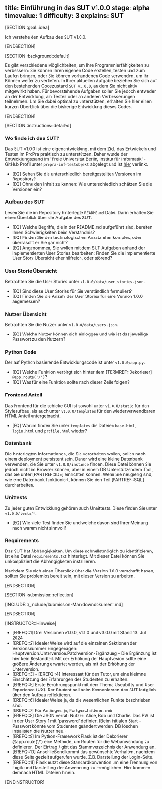 title: Einführung in das SUT v1.0.0
stage: alpha
timevalue: 1
difficulty: 3
explains: SUT
---

[SECTION::goal::idea]

Ich verstehe den Aufbau des SUT v1.0.0.

[ENDSECTION]

[SECTION::background::default]

Es gibt verschiedene Möglichkeiten, um Ihre Programmierfähigkeiten zu verbessern: Sie können Ihren
eigenen Code erstellen, testen und zum Laufen bringen, oder Sie können vorhandenen Code verwenden,
um Ihr Können weiter zu vertiefen. In Ihrer aktuellen Aufgabe beziehen Sie sich auf den bestehenden
Codezustand `SUT v1.0.0`, an dem Sie nicht aktiv mitgewirkt haben. Für bevorstehende Aufgaben sollen
Sie jedoch entweder an der Entwicklung, am Testen oder an anderen Verbesserungen teilnehmen. Um Sie
dabei optimal zu unterstützen, erhalten Sie hier einen kurzen Überblick über die bisherige
Entwicklung dieses Codes.

[ENDSECTION]

[SECTION::instructions::detailed]

### Wo finde ich das SUT?

Das SUT v1.0.0 ist eine eigenentwicklung, mit dem Ziel, das Entwickeln und Testen im ProPra
praktisch zu unterstützen. Daher wurde der Entwicklungstsand im "Freie Universität Berlin, Institut
für Informatik"-GitHub Profil unter `propra-inf-testobjekt` abgelegt und ist
[hier](https://github.com/fubinf/propra-inf-testobjekt) verlinkt.

- [EQ] Sehen Sie die unterschiedlich bereitgestellten Versionen im Repository?
- [EQ] Ohne den Inhalt zu kennen: Wie unterschiedlich schätzen Sie die Versionen ein?

### Aufbau des SUT

Lesen Sie die im Repository hinterlegte `README.md` Datei. Darin erhalten Sie einen Überblick über
die Aufgabe des SUT.

- [EQ] Welche Begriffe, die in der README.md aufgeführt sind, bereiten Ihnen Schwierigkeiten beim
  Verständnis?
- [EQ] Finden Sie den technologischen Ansatz eher komplex, oder überrascht er Sie gar nicht?
- [EQ] Angenommen, Sie wollen mit dem SUT Aufgaben anhand der implementierten User Stories bearbeiten:
  Finden Sie die implementierte User Story Übersicht eher hilfreich, oder störend?

### User Storie Übersicht

Betrachten Sie die User Stories unter `v1.0.0/data/user_stories.json`.

- [EQ] Sind diese User Stories für Sie verständlich formuliert?
- [EQ] Finden Sie die Anzahl der User Stories für eine Version 1.0.0 angemessen?

### Nutzer Übersicht

Betrachten Sie die Nutzer unter `v1.0.0/data/users.json`.

- [EQ] Welche Nutzer können sich einloggen und wie ist das jeweilige Passwort zu den Nutzern?

### Python Code

Der auf Python basierende Entwicklungscode ist unter `v1.0.0/app.py`.

- [EQ] Welche Funktion verbirgt sich hinter dem [TERMREF::Dekorierer] `@app.route('/')`?
- [EQ] Was für eine Funktion sollte nach dieser Zeile folgen?

### Frontend Anteil

Das Frontend für die schicke GUI ist sowohl unter `v1.0.0/static` für den Styleaufbau, als auch unter
`v1.0.0/templates` für den wiederverwendbaren HTML Anteil untergebracht.  

- [EQ] Warum finden Sie unter `templates` die Dateien `base.html`, `login.html` und `profile.html`
  wieder?

### Datenbank

Die hinterlegten Informationen, die Sie verarbeiten wollen, sollen nach einem deployment persistent
sein. Daher wird eine kleine Datenbank verwenden, die Sie unter `v1.0.0/instance` finden.
Diese Datei können Sie jedoch nicht im Browser können, aber in einem DB Unterstützendem Tool, das
Sie unter [PARTREF::IDE] einrichten können. Wenn Sie neugierig sind, wie eine Datenbank funktioniert,
können Sie den Teil [PARTREF::SQL] durcharbeiten.

### Unittests

Zu jeder guten Entwicklung gehören auch Unnittests. Diese finden Sie unter `v1.0.0/tests/*`.

- [EQ] Wie viele Test finden Sie und welche davon sind Ihrer Meinung nach warum nicht sinnvoll?

### Requirements

Das SUT hat Abhängigkeiten. Um diese schnellstmöglich zu identifizieren, ist eine Datei
`requirements.txt` hinterlegt. Mit dieser Datei können Sie unkompliziert die Abhängigkeiten
installieren.

Nachdem Sie sich einen Überblick über die Version 1.0.0 verschafft haben, sollten Sie problemlos
bereit sein, mit dieser Version zu arbeiten.

[ENDSECTION]

[SECTION::submission::reflection]

[INCLUDE::/_include/Submission-Markdowndokument.md]

[ENDSECTION]

[INSTRUCTOR::Hinweise]

- [EREFQ::1] Drei Versionen v1.0.0, v1.1.0 und v3.0.0 mit Stand 13. Juli 2024
- [EREFQ::2] Idealer Weise wird auf die einzelnen Sektionen der Versionsnummer eingegenagen:
  Hauptversion.Unterversion.Patchversion-Ergänzung - Die Ergänzung ist hier kein Bestandteil.
  Mit der Erhöhung der Hauptvesion sollte eine größere Änderung erwartet werden, als mit der
  Erhöhung der Unterversion.
- [EREFQ::3] - [EREFQ::4] Interessant für den Tutor, um eine kleimne Einschätzung der Erfahrungen
  des Studenten zu erhalten.
- [EREFQ::5] Erste Berührungspunkt mit dem Thema Useability und User Experience (UX). Der Student soll
  beim Kennenlernen des SUT lediglich über den Aufbau reflektieren.
- [EREFQ::6] Idealer Weise ja, da die wesentlichen Punkte beschrieben sind.
- [EREFQ::7] Für Anfänger: ja, Fortgeschrittene: nein
- [EREFQ::8] Die JSON verrät: Nutzer: Alice, Bob und Charlie. Das PW ist in der User Story 1 mit
  'password' definiert (Beim initialen Start - Passwort könnte vom Studenten geändert werden. DB löschen
  initialisiert die Nutzer neu.)
- [EREFQ::9] Im Python-Framework Flask ist der Dekorierer @app.route('/') eine Methode, um Routen für
  die Webanwendung zu definieren. Der Eintrag / gibt das Stammverzeichnis der Anwendung an.
- [EREFQ::10] Anschließend kommt das gewünschte Verhalten, nachdem diese Seite gezielt aufgerufen wurde.
  Z.B. Darstellung der Login-Seite.
- [EREFQ::11] Flask nutzt diese Standardkonvention um eine Trennung von Logik und Darstellung der
  Anwendung zu ermöglichen. Hier kommen demnach HTML Dateien hinein.

[ENDINSTRUCTOR]
